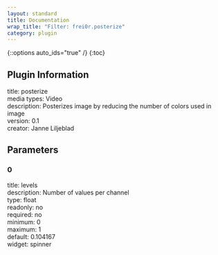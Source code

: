 ```yaml
---
layout: standard
title: Documentation
wrap_title: "Filter: frei0r.posterize"
category: plugin
---
```

{::options auto_ids="true" /}
{:toc}

## Plugin Information

title: posterize  
media types:
Video  
description: Posterizes image by reducing the number of colors used in image  
version: 0.1  
creator: Janne Liljeblad  

## Parameters

### 0

title: levels    
description:
Number of values per channel  
type: float  
readonly: no  
required: no  
minimum: 0  
maximum: 1  
default: 0.104167  
widget: spinner  

